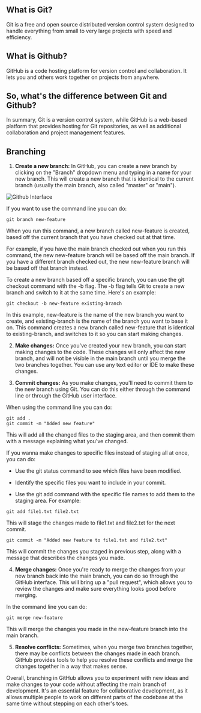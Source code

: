 ## What is Git?

Git is a free and open source distributed version control system designed to handle everything from small to very large projects with speed and efficiency.

## What is Github?

GitHub is a code hosting platform for version control and collaboration. It lets you and others work together on projects from anywhere.

## So, what's the difference between Git and Github?

In summary, Git is a version control system, while GitHub is a web-based platform that provides hosting for Git repositories, as well as additional collaboration and project management features.

## Branching

1. **Create a new branch:** In GitHub, you can create a new branch by clicking on the "Branch" dropdown menu and typing in a name for your new branch. This will create a new branch that is identical to the current branch (usually the main branch, also called "master" or "main").

![Github Interface]()

If you want to use the command line you can do:

```
git branch new-feature
```

When you run this command, a new branch called new-feature is created, based off the current branch that you have checked out at that time.

For example, if you have the main branch checked out when you run this command, the new new-feature branch will be based off the main branch. If you have a different branch checked out, the new new-feature branch will be based off that branch instead.

To create a new branch based off a specific branch, you can use the git checkout command with the -b flag. The -b flag tells Git to create a new branch and switch to it at the same time. Here's an example:

```
git checkout -b new-feature existing-branch
```
In this example, new-feature is the name of the new branch you want to create, and existing-branch is the name of the branch you want to base it on. This command creates a new branch called new-feature that is identical to existing-branch, and switches to it so you can start making changes.


2. **Make changes:** Once you've created your new branch, you can start making changes to the code. These changes will only affect the new branch, and will not be visible in the main branch until you merge the two branches together. You can use any text editor or IDE to make these changes.

3. **Commit changes:** As you make changes, you'll need to commit them to the new branch using Git. You can do this either through the command line or through the GitHub user interface.

When using the command line you can do: 

```
git add .
git commit -m "Added new feature"
```

This will add all the changed files to the staging area, and then commit them with a message explaining what you've changed.

If you wanna make changes to specific files instead of staging all at once, you can do:

- Use the git status command to see which files have been modified.

- Identify the specific files you want to include in your commit.

- Use the git add command with the specific file names to add them to the staging area. For example:

```
git add file1.txt file2.txt
```

This will stage the changes made to file1.txt and file2.txt for the next commit.

```
git commit -m "Added new feature to file1.txt and file2.txt"
```

This will commit the changes you staged in previous step, along with a message that describes the changes you made.


4. **Merge changes:** Once you're ready to merge the changes from your new branch back into the main branch, you can do so through the GitHub interface. This will bring up a "pull request", which allows you to review the changes and make sure everything looks good before merging.

In the command line you can do:

```
git merge new-feature
```

This will merge the changes you made in the new-feature branch into the main branch.


5. **Resolve conflicts:** Sometimes, when you merge two branches together, there may be conflicts between the changes made in each branch. GitHub provides tools to help you resolve these conflicts and merge the changes together in a way that makes sense.

Overall, branching in GitHub allows you to experiment with new ideas and make changes to your code without affecting the main branch of development. It's an essential feature for collaborative development, as it allows multiple people to work on different parts of the codebase at the same time without stepping on each other's toes.

